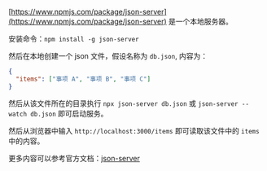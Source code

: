 [https://www.npmjs.com/package/json-server](https://www.npmjs.com/package/json-server) 是一个本地服务器。

安装命令：`npm install -g json-server`

然后在本地创建一个 json 文件，假设名称为 `db.json`, 内容为：

```json
{
  "items": ["事项 A", "事项 B", "事项 C"]
}
```

然后从该文件所在的目录执行 `npx json-server db.json` 或 `json-server --watch db.json` 即可启动服务。

然后从浏览器中输入 `http://localhost:3000/items` 即可读取该文件中的 `items` 中的内容。

更多内容可以参考官方文档：[json-server](https://www.npmjs.com/package/json-server)

